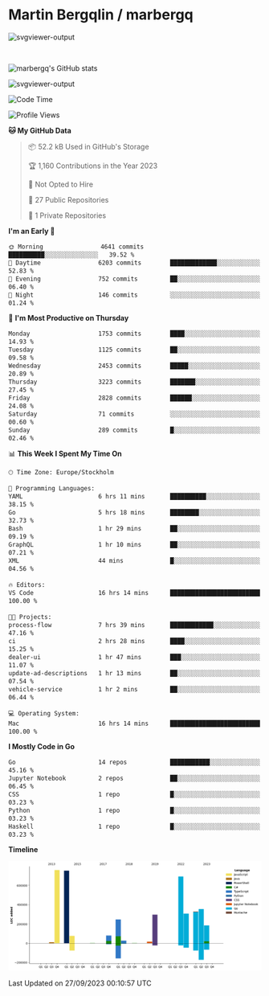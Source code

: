 # Martin Bergqlin / marbergq

![svgviewer-output](https://user-images.githubusercontent.com/2405410/206014777-22d41ecb-c24f-421d-b7d9-bba2cb5bb0de.svg)

<br>

<!--- [![Martin's Week](https://github-readme-stats.vercel.app/api/wakatime?username=marbergq&theme=dark)](https://github.com/anuraghazra/github-readme-stats) -->

![marbergq's GitHub stats](https://github-readme-stats.vercel.app/api?username=marbergq&count_private=true&show_icons=true)

![svgviewer-output](https://wakatime.com/badge/user/3f0a2069-6683-4e19-9a4a-7d21ea815067.svg)

<!--START_SECTION:waka-->
![Code Time](http://img.shields.io/badge/Code%20Time-3%2C336%20hrs%2043%20mins-blue)

![Profile Views](http://img.shields.io/badge/Profile%20Views-0-blue)

**🐱 My GitHub Data** 

> 📦 52.2 kB Used in GitHub's Storage 
 > 
> 🏆 1,160 Contributions in the Year 2023
 > 
> 🚫 Not Opted to Hire
 > 
> 📜 27 Public Repositories 
 > 
> 🔑 1 Private Repositories 
 > 
**I'm an Early 🐤** 

```text
🌞 Morning                4641 commits        ██████████░░░░░░░░░░░░░░░   39.52 % 
🌆 Daytime                6203 commits        █████████████░░░░░░░░░░░░   52.83 % 
🌃 Evening                752 commits         ██░░░░░░░░░░░░░░░░░░░░░░░   06.40 % 
🌙 Night                  146 commits         ░░░░░░░░░░░░░░░░░░░░░░░░░   01.24 % 
```
📅 **I'm Most Productive on Thursday** 

```text
Monday                   1753 commits        ████░░░░░░░░░░░░░░░░░░░░░   14.93 % 
Tuesday                  1125 commits        ██░░░░░░░░░░░░░░░░░░░░░░░   09.58 % 
Wednesday                2453 commits        █████░░░░░░░░░░░░░░░░░░░░   20.89 % 
Thursday                 3223 commits        ███████░░░░░░░░░░░░░░░░░░   27.45 % 
Friday                   2828 commits        ██████░░░░░░░░░░░░░░░░░░░   24.08 % 
Saturday                 71 commits          ░░░░░░░░░░░░░░░░░░░░░░░░░   00.60 % 
Sunday                   289 commits         █░░░░░░░░░░░░░░░░░░░░░░░░   02.46 % 
```


📊 **This Week I Spent My Time On** 

```text
🕑︎ Time Zone: Europe/Stockholm

💬 Programming Languages: 
YAML                     6 hrs 11 mins       ██████████░░░░░░░░░░░░░░░   38.15 % 
Go                       5 hrs 18 mins       ████████░░░░░░░░░░░░░░░░░   32.73 % 
Bash                     1 hr 29 mins        ██░░░░░░░░░░░░░░░░░░░░░░░   09.19 % 
GraphQL                  1 hr 10 mins        ██░░░░░░░░░░░░░░░░░░░░░░░   07.21 % 
XML                      44 mins             █░░░░░░░░░░░░░░░░░░░░░░░░   04.56 % 

🔥 Editors: 
VS Code                  16 hrs 14 mins      █████████████████████████   100.00 % 

🐱‍💻 Projects: 
process-flow             7 hrs 39 mins       ████████████░░░░░░░░░░░░░   47.16 % 
ci                       2 hrs 28 mins       ████░░░░░░░░░░░░░░░░░░░░░   15.25 % 
dealer-ui                1 hr 47 mins        ███░░░░░░░░░░░░░░░░░░░░░░   11.07 % 
update-ad-descriptions   1 hr 13 mins        ██░░░░░░░░░░░░░░░░░░░░░░░   07.54 % 
vehicle-service          1 hr 2 mins         ██░░░░░░░░░░░░░░░░░░░░░░░   06.44 % 

💻 Operating System: 
Mac                      16 hrs 14 mins      █████████████████████████   100.00 % 
```

**I Mostly Code in Go** 

```text
Go                       14 repos            ███████████░░░░░░░░░░░░░░   45.16 % 
Jupyter Notebook         2 repos             ██░░░░░░░░░░░░░░░░░░░░░░░   06.45 % 
CSS                      1 repo              █░░░░░░░░░░░░░░░░░░░░░░░░   03.23 % 
Python                   1 repo              █░░░░░░░░░░░░░░░░░░░░░░░░   03.23 % 
Haskell                  1 repo              █░░░░░░░░░░░░░░░░░░░░░░░░   03.23 % 
```



**Timeline**

![Lines of Code chart](https://raw.githubusercontent.com/marbergq/marbergq/main/assets/bar_graph.png)


 Last Updated on 27/09/2023 00:10:57 UTC
<!--END_SECTION:waka-->
